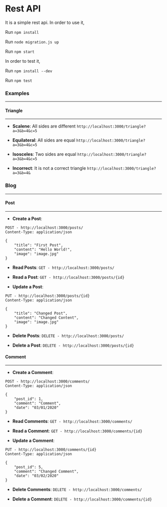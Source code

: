 # Rest API
It is a simple rest api.
In order to use it,

Run `npm install`

Run `node migration.js up` 

Run `npm start`

In order to test it,

Run `npm install --dev`

Run `npm test` 

### Examples
---
#### Triangle
---
- **Scalene**: All sides are different
`http://localhost:3000/triangle?a=3&b=4&c=5`

- **Equilateral**: All sides are equal
`http://localhost:3000/triangle?a=3&b=4&c=5`

- **Isosceles**: Two sides are equal
`http://localhost:3000/triangle?a=3&b=4&c=5`

- **Incorrect**: It is not a correct triangle
`http://localhost:3000/triangle?a=3&b=4&`

### Blog
---
#### Post
---
- **Create a Post**:

```
POST - http://localhost:3000/posts/
Content-Type: application/json

{
	"title": "First Post",
	"content": "Hello World!",
	"image": "image.jpg"
}
```

- **Read Posts**:
`GET - http://localhost:3000/posts/`

- **Read a Post**:
`GET - http://localhost:3000/posts/{id}`

- **Update a Post**:

```
PUT - http://localhost:3000/posts/{id}
Content-Type: application/json

{
	"title": "Changed Post",
	"content": "Changed Content",
	"image": "image.jpg"
}
```


- **Delete Posts**:
`DELETE - http://localhost:3000/posts/`

- **Delete a Post**:
`DELETE - http://localhost:3000/posts/{id}`

#### Comment
---
- **Create a Comment**:

```
POST - http://localhost:3000/comments/
Content-Type: application/json

{
	"post_id": 1,
	"comment": "Comment",
	"date": "03/01/2020"
}
```

- **Read Comments**:
`GET - http://localhost:3000/comments/`

- **Read a Comment**:
`GET - http://localhost:3000/comments/{id}`

- **Update a Comment**:

```
PUT - http://localhost:3000/comments/{id}
Content-Type: application/json

{
	"post_id": 5,
	"comment": "Changed Comment",
	"date": "03/02/2020"
}
```

- **Delete Comments**:
`DELETE - http://localhost:3000/comments/`

- **Delete a Comment**:
`DELETE - http://localhost:3000/comments/{id}`